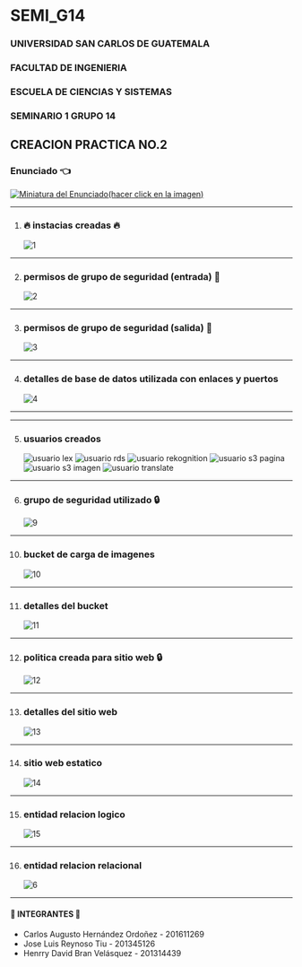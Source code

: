 # SEMI_G14

### UNIVERSIDAD SAN CARLOS DE GUATEMALA
### FACULTAD DE INGENIERIA
### ESCUELA DE CIENCIAS Y SISTEMAS

### SEMINARIO 1 GRUPO 14

## CREACION PRACTICA NO.2

### Enunciado :point_left:

[![Miniatura del Enunciado(hacer click en la imagen)](./Img/15.png)](./Img/[SEMI1]Practica2.pdf)

---

1. ### :fire: instacias creadas :fire:

   ![1](./Img/instancia_ec2.png)

---

2. ### permisos de grupo de seguridad (entrada) :eyes:

     ![2](./Img/seguridad_entrada.png)
---

3. ### permisos de grupo de seguridad (salida) :eyes:

     ![3](./Img/seguridad_salida.png)
---

4. ### detalles de base de datos utilizada con enlaces y puertos

     ![4](./Img/db.png)
---

---

5. ### usuarios creados 

     ![usuario lex](./Img/usuario_lex.png)
     ![usuario rds](./Img/usuario_rds.png)
     ![usuario rekognition](./Img/usuario_rekognition.png)
     ![usuario s3 pagina](./Img/usuario_s3_admin.png)
     ![usuario s3 imagen](./Img/usuario_s3_img.png)
     ![usuario translate](./Img/usuario_translate.png)
---

6. ### grupo de seguridad utilizado :lock:

     ![9](./Img/9.png)
---

10. ### bucket de carga de imagenes

     ![10](./Img/bucket_imagenes.png)
---

11. ### detalles del bucket

     ![11](./Img/11.png)
---

12. ### politica creada para sitio web :lock:

     ![12](./Img/12.png)
---

13. ### detalles del sitio web

     ![13](./Img/13.png)
---

14. ### sitio web estatico

     ![14](./Img/14.png)
---

15. ### entidad relacion logico 

     ![15](./Img/Logical.png)
---

16. ### entidad relacion relacional

     ![6](./Img/Relational_1.png)
---

####  :rotating_light: INTEGRANTES :rotating_light:

+ Carlos Augusto Hernández Ordoñez - 201611269
+ Jose Luis Reynoso Tiu - 201345126
+ Henrry David Bran Velásquez - 201314439

